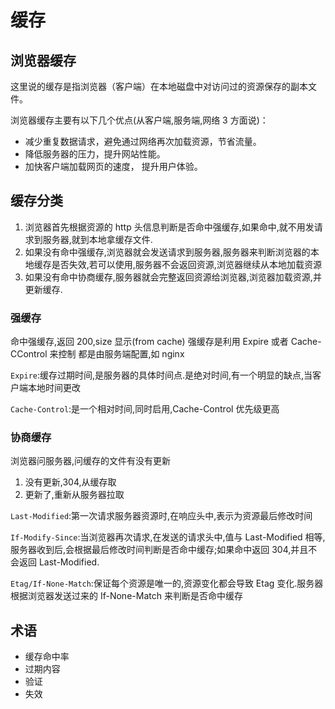 # 缓存

## 浏览器缓存

这里说的缓存是指浏览器（客户端）在本地磁盘中对访问过的资源保存的副本文件。

浏览器缓存主要有以下几个优点(从客户端,服务端,网络 3 方面说)：

- 减少重复数据请求，避免通过网络再次加载资源，节省流量。
- 降低服务器的压力，提升网站性能。
- 加快客户端加载网页的速度， 提升用户体验。

## 缓存分类

1. 浏览器首先根据资源的 http 头信息判断是否命中强缓存,如果命中,就不用发请求到服务器,就到本地拿缓存文件.
2. 如果没有命中强缓存,浏览器就会发送请求到服务器,服务器来判断浏览器的本地缓存是否失效,若可以使用,服务器不会返回资源,浏览器继续从本地加载资源
3. 如果没有命中协商缓存,服务器就会完整返回资源给浏览器,浏览器加载资源,并更新缓存.

### 强缓存

命中强缓存,返回 200,size 显示(from cache)
强缓存是利用 Expire 或者 Cache-CControl 来控制
都是由服务端配置,如 nginx

`Expire`:缓存过期时间,是服务器的具体时间点.是绝对时间,有一个明显的缺点,当客户端本地时间更改

`Cache-Control`:是一个相对时间,同时启用,Cache-Control 优先级更高

### 协商缓存

浏览器问服务器,问缓存的文件有没有更新

1. 没有更新,304,从缓存取
2. 更新了,重新从服务器拉取

`Last-Modified`:第一次请求服务器资源时,在响应头中,表示为资源最后修改时间

`If-Modify-Since`:当浏览器再次请求,在发送的请求头中,值与 Last-Modified 相等,服务器收到后,会根据最后修改时间判断是否命中缓存;如果命中返回 304,并且不会返回 Last-Modified.

`Etag/If-None-Match`:保证每个资源是唯一的,资源变化都会导致 Etag 变化.服务器根据浏览器发送过来的 If-None-Match 来判断是否命中缓存

## 术语

- 缓存命中率
- 过期内容
- 验证
- 失效
